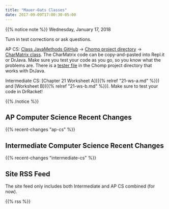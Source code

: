 ```yaml
---
title: "Mauer-Oats Classes"
date: 2017-09-09T17:00:30-05:00
---
```


{{% notice note %}}
Wednesday, January 17, 2018

Turn in test corrections or ask questions.

AP CS: 
[Class JavaMethods GitHub](https://github.com/2017-2018-wy-ap-cs/java-rotary-phone.git) -> [Chomp project directory](https://github.com/2017-2018-wy-ap-cs/java-rotary-phone/tree/master/ch12/Chomp) -> [CharMatrix class](https://github.com/2017-2018-wy-ap-cs/java-rotary-phone/blob/master/ch12/Chomp/CharMatrix.java).
The CharMatrix code can be copy-and-pasted into Repl.it or DrJava. Make sure you test your code as you go, so you know what the problems are. There is a [tester file](https://github.com/2017-2018-wy-ap-cs/java-rotary-phone/blob/master/ch12/Chomp/CharMatrixTester.java) in the Chomp project directory that works with DrJava.

Intermediate CS: [Chapter 21 Worksheet A]({{% relref "21-ws-a.md" %}}) and [Worksheet B]({{% relref "21-ws-b.md" %}}). Make sure to test your code in DrRacket!

{{% /notice %}}

## AP Computer Science Recent Changes

{{% recent-changes "ap-cs" %}}

## Intermediate Computer Science Recent Changes

{{% recent-changes "intermediate-cs" %}}

## Site RSS Feed

The site feed only includes both Intermediate and AP CS combined (for now).

{{% rss %}}
